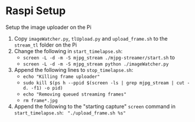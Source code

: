 Raspi Setup
===========

Setup the image uploader on the Pi

1.	Copy ```imageWatcher.py```, ```tlUpload.py``` and ```upload_frame.sh``` to the ```stream_tl``` folder on the Pi
2.	Change the following in ```start_timelapse.sh```:
	-	```screen -L -d -m -S mjpg_stream ./mjpg-streamer/start.sh``` to
	-	```screen -L -d -m -S mjpg_stream python ./imageWatcher.py```
3.	Append the following lines to ```stop_timelapse.sh```:
	-	```echo "Killing frame uploader"```
	-	```sudo kill $(ps h --ppid $(screen -ls | grep mjpg_stream | cut -d. -f1) -o pid)```
	-	```echo "Removing queued streaming frames"```
	-	```rm frame*.jpg```
4.	Append the following to the "starting capture" ```screen``` command in ```start_timelapse.sh```: ``` "./upload_frame.sh %s"```